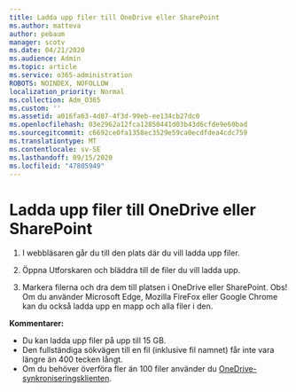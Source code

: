 ```yaml
---
title: Ladda upp filer till OneDrive eller SharePoint
ms.author: matteva
author: pebaum
manager: scotv
ms.date: 04/21/2020
ms.audience: Admin
ms.topic: article
ms.service: o365-administration
ROBOTS: NOINDEX, NOFOLLOW
localization_priority: Normal
ms.collection: Adm_O365
ms.custom: ''
ms.assetid: a016fa63-4d87-4f3d-99eb-ee134cb27dc0
ms.openlocfilehash: 03e2962a12fca12850441d03b43d6cfde9e60bad
ms.sourcegitcommit: c6692ce0fa1358ec3529e59ca0ecdfdea4cdc759
ms.translationtype: MT
ms.contentlocale: sv-SE
ms.lasthandoff: 09/15/2020
ms.locfileid: "47805949"
---
```

# <a name="upload-files-to-onedrive-or-sharepoint"></a>Ladda upp filer till OneDrive eller SharePoint

1. I webbläsaren går du till den plats där du vill ladda upp filer.
    
2. Öppna Utforskaren och bläddra till de filer du vill ladda upp.
    
3. Markera filerna och dra dem till platsen i OneDrive eller SharePoint. Obs! Om du använder Microsoft Edge, Mozilla FireFox eller Google Chrome kan du också ladda upp en mapp och alla filer i den.
    
**Kommentarer:**
- Du kan ladda upp filer på upp till 15 GB. 
- Den fullständiga sökvägen till en fil (inklusive fil namnet) får inte vara längre än 400 tecken långt. 
- Om du behöver överföra fler än 100 filer använder du [OneDrive-synkroniseringsklienten](https://go.microsoft.com/fwlink/?linkid=866427). 
  

